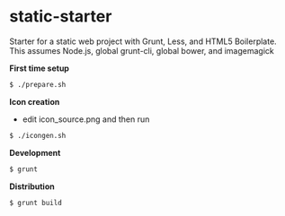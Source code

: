 # static-starter
Starter for a static web project with Grunt, Less, and HTML5 Boilerplate.
This assumes Node.js, global grunt-cli, global bower, and imagemagick


__First time setup__
```bash
$ ./prepare.sh
```


__Icon creation__
- edit icon_source.png and then run
```bash
$ ./icongen.sh
```


__Development__
```bash
$ grunt
```


__Distribution__
```bash
$ grunt build
```

